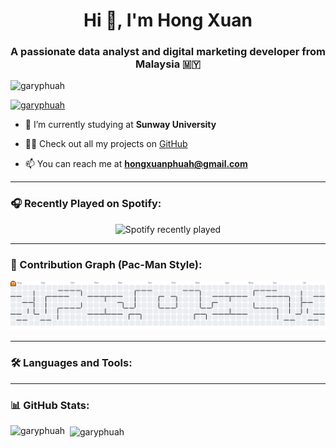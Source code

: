 <h1 align="center">Hi 👋, I'm Hong Xuan</h1>
<h3 align="center">A passionate data analyst and digital marketing developer from Malaysia 🇲🇾</h3>

<p align="left">
  <img src="https://komarev.com/ghpvc/?username=garyphuah&label=Profile%20views&color=0e75b6&style=flat" alt="garyphuah" />
</p>

<p align="left">
  <a href="https://github.com/ryo-ma/github-profile-trophy">
    <img src="https://github-profile-trophy.vercel.app/?username=garyphuah" alt="garyphuah" />
  </a>
</p>

- 🏫 I’m currently studying at **Sunway University**

- 👨‍💻 Check out all my projects on [GitHub](https://github.com/GaryPhuah)

- 📫 You can reach me at **hongxuanphuah@gmail.com**

---

<h3 align="left">🎧 Recently Played on Spotify:</h3>
<div align="center">
  <img src="https://spotify-recently-played-readme.vercel.app/api?count=5" alt="Spotify recently played" />
</div>

---

<h3 align="left">👾 Contribution Graph (Pac-Man Style):</h3>
<picture>
  <source media="(prefers-color-scheme: dark)" srcset="https://raw.githubusercontent.com/GaryPhuah/GaryPhuah/output/pacman-contribution-graph-dark.svg">
  <source media="(prefers-color-scheme: light)" srcset="https://raw.githubusercontent.com/GaryPhuah/GaryPhuah/output/pacman-contribution-graph.svg">
  <img alt="Pac-Man contribution graph" src="https://raw.githubusercontent.com/GaryPhuah/GaryPhuah/output/pacman-contribution-graph.svg">
</picture>

---

<h3 align="left">🛠️ Languages and Tools:</h3>

<!-- Keep your existing tools section here -->

---

<h3 align="left">📊 GitHub Stats:</h3>
<p>
  <img align="left" src="https://github-readme-stats.vercel.app/api/top-langs?username=garyphuah&show_icons=true&locale=en&layout=compact" alt="garyphuah" />
</p>

<p>&nbsp;
  <img align="center" src="https://github-readme-stats.vercel.app/api?username=garyphuah&show_icons=true&locale=en" alt="garyphuah" />
</p>
